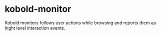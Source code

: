 # kobold-monitor
Kobold monitors follows user actions while browsing and reports them as hight level interaction events. 
